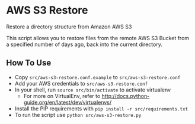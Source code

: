 # AWS S3 Restore
Restore a directory structure from Amazon AWS S3

This script allows you to restore files from the remote AWS S3 Bucket from a specified number of days ago, back into the current directory.

## How To Use
- Copy `src/aws-s3-restore.conf.example` to `src/aws-s3-restore.conf`
- Add your AWS credentials to `src/aws-s3-restore.conf`
- In your shell, run `source src/bin/activate` to activate virtualenv
	- For more on VirtualEnv, refer to http://docs.python-guide.org/en/latest/dev/virtualenvs/
- Install the PIP requirements with `pip install -r src/requirements.txt`
- To run the script use `python src/aws-s3-restore.py`